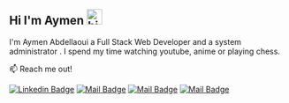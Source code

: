 ## Hi I'm Aymen <img src="https://user-images.githubusercontent.com/1303154/88677602-1635ba80-d120-11ea-84d8-d263ba5fc3c0.gif" width="28px" alt="hi">

I'm Aymen Abdellaoui a Full Stack Web Developer and a system administrator . I spend my time watching youtube, anime or playing chess.

:mailbox: Reach me out!

[![Linkedin Badge](https://img.shields.io/badge/-Aymen-0e76a8?style=flat&labelColor=0e76a8&logo=linkedin&logoColor=white)](https://www.linkedin.com/in/aymen-abdellaoui-8054b719a/) [![Mail Badge](https://img.shields.io/badge/-Aymen%20Abdellaoui-4267B2?style=flat&labelColor=4267B2&logo=facebook&logoColor=white)](https://www.facebook.com/aymenabdllaoui) [![Mail Badge](https://img.shields.io/badge/-@aymen__abdellaoui-e84393?style=flat&labelColor=e84393&logo=instagram&logoColor=white)](https://instagram.com/aymen__abdellaoui) [![Mail Badge](https://img.shields.io/badge/-Aymen%20Abdellaoui-c0392b?style=flat&labelColor=c0392b&logo=gmail&logoColor=white)](mailto:timou3009@gmail.com)

